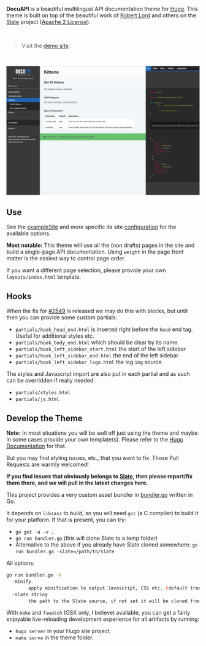 **DocuAPI** is a beautiful multilingual API documentation theme for [Hugo](http://gohugo.io/). This theme is built on top of the beautiful work of [Robert Lord](https://github.com/lord) and others on the [Slate](https://github.com/lord/slate) project ([Apache 2 License](https://github.com/lord/slate/blob/master/LICENSE)).

<br/>

> Visit the [demo site](https://docuapi.netlify.com/).

<br/>

![Screenshot DocuAPI Example site](https://raw.githubusercontent.com/bep/docuapi/master/images/screenshot.png)

## Use

See the [exampleSite](https://github.com/bep/docuapi/tree/master/exampleSite) and more specific its site [configuration](https://github.com/bep/docuapi/blob/master/exampleSite/config.toml) for the available options.

**Most notable:** This theme will use all the (non drafts) pages in the site and build a single-page API documentation. Using `weight` in the page front matter is the easiest way to control page order.

If you want a different page selection, please provide your own `layouts/index.html` template.

## Hooks

When the fix for [#2549](https://github.com/spf13/hugo/issues/2549) is released we may do this with blocks, but until then you can provide some custom partials:

* `partials/hook_head_end.html` is inserted right before the `head` end tag. Useful for additional styles etc.
* `partials/hook_body_end.html` which should be clear by its name.
* `partials/hook_left_sidebar_start.html` the start of the left sidebar
* `partials/hook_left_sidebar_end.html` the end of the left sidebar
* `partials/hook_left_sidebar_logo.html` the log `img` source

The styles and Javascript import are also put in each partial and as such can be overridden if really needed:

* `partials/styles.html`
* `partials/js.html`

## Develop the Theme

**Note:** In most situations you will be well off just using the theme and maybe in some cases provide your own template(s). Please refer to the [Hugo Documentation](http://gohugo.io/overview/introduction/) for that.

But you may find styling issues, etc., that you want to fix. Those Pull Requests are warmly welcomed!

**If you find issues that obviously belongs to  [Slate](https://github.com/lord/slate), then please report/fix them there, and we will pull in the latest changes here.**

This project provides a very custom asset bundler in [bundler.go](https://github.com/bep/docuapi/blob/master/bundler.go) written in Go.

It depends on `libsass` to build, so you will need `gcc` (a C compiler) to build it for your platform. If that is present, you can try:

* `go get -u -v .`
* `go run bundler.go` (this will clone Slate to a temp folder)
* Alternative  to the above if you already have Slate cloned somewhere: `go run bundler.go -slate=/path/to/Slate`

All options:

```bash
go run bundler.go -h
  -minify
    	apply minification to output Javascript, CSS etc. (default true)
  -slate string
    	the path to the Slate source, if not set it will be cloned from https://github.com/lord/slate.git
```

With `make` and `fswatch` (OSX only, I believe) available, you can get a fairly enjoyable live-reloading development experience for all artifacts by running:

* `hugo server` in your Hugo site project.
* `make serve` in the theme folder.




